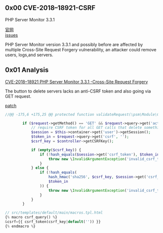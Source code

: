 ## 0x00 CVE-2018–18921-CSRF

PHP Server Monitor 3.3.1

[官网](https://github.com/phpservermon/phpservermon)  
[issues](https://github.com/phpservermon/phpservermon/issues/670)

PHP Server Monitor version 3.3.1 and possibly before are affected by multiple Cross-Site Request Forgery vulnerability, an attacker could remove users, logs,and servers.

## 0x01 Analysis

[CVE-2018–18921 PHP Server Monitor 3.3.1 -Cross-Site Request Forgery](https://medium.com/bugbountywriteup/cve-2018-18921-php-server-monitor-3-3-1-cross-site-request-forgery-a73e8dae563)

The button to delete servers lacks an anti-CSRF token and also going via GET request.

[patch](https://github.com/phpservermon/phpservermon/commit/3524aaa782a9316587579beb6a7452ca63219158)

```php
//@@ -175,6 +175,25 @@ protected function validateRequest(\psm\Module\ControllerInterface $controller)

		if ($request->getMethod() == 'GET' && $request->query->get('action', '') == "delete") {
 			// require CSRF token for all GET calls that delete something
 			$session = $this->container->get('user')->getSession();
 			$token_in = $request->query->get('csrf', '');
 			$csrf_key = $controller->getCSRFKey();

 			if (empty($csrf_key)) {
 				if (!hash_equals($session->get('csrf_token'), $token_in)) {
 					throw new \InvalidArgumentException('invalid_csrf_token');
 				}
 			} else {
 				if (!hash_equals(
 					hash_hmac('sha256', $csrf_key, $session->get('csrf_token2')),
 					$token_in
 				)) {
 					throw new \InvalidArgumentException('invalid_csrf_token');
 				}
 			}
 		}

```


```php
// src/templates/default/main/macros.tpl.html
{% macro csrf_query() %}
&csrf={{ csrf_token(csrf_key|default('')) }}
{% endmacro %}
 ```


